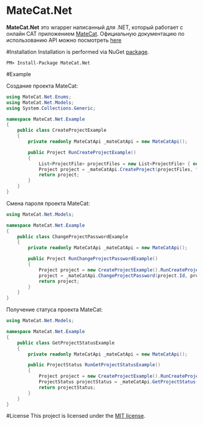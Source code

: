 # MateCat.Net
**MateCat.Net** это wrapper написанный для .NET, который работает с онлайн CAT приложением [MateCat](https://www.matecat.com/). Официальную документацию по использованию API можно посмотреть [here](https://www.matecat.com/api/docs)

#Installation
Installation is performed via NuGet [package](https://www.nuget.org/packages/MateCat.Net).
```
PM> Install-Package MateCat.Net
```

#Example

Создание проекта MateCat:
```c#
using MateCat.Net.Enums;
using MateCat.Net.Models;
using System.Collections.Generic;

namespace MateCat.Net.Example
{
    public class CreateProjectExample
    {
        private readonly MateCatApi _mateCatApi = new MateCatApi();

        public Project RunCreateProjectExample()
        {
            List<ProjectFile> projectFiles = new List<ProjectFile> { new ProjectFile(@"C:\Temp\Example.txt") };
            Project project = _mateCatApi.CreateProject(projectFiles, "TestProjectName", "en-EN", "ru-RU", SupportedSubject.Internet);
            return project;
        }
    }
}
```

Смена пароля проекта MateCat:
```c#
using MateCat.Net.Models;

namespace MateCat.Net.Example
{
    public class ChangeProjectPasswordExample
    {
        private readonly MateCatApi _mateCatApi = new MateCatApi();

        public Project RunChangeProjectPasswordExample()
        {
            Project project = new CreateProjectExample().RunCreateProjectExample();
            project = _mateCatApi.ChangeProjectPassword(project.Id, project.Password, "MY_NEW_PASSWORD");
            return project;
        }
    }
}
```

Получение статуса проекта MateCat:
```c#
using MateCat.Net.Models;

namespace MateCat.Net.Example
{
    public class GetProjectStatusExample
    {
        private readonly MateCatApi _mateCatApi = new MateCatApi();

        public ProjectStatus RunGetProjectStatusExample()
        {
            Project project = new CreateProjectExample().RunCreateProjectExample();
            ProjectStatus projectStatus = _mateCatApi.GetProjectStatus(project.Id, project.Password);
            return projectStatus;
        }
    }
}
```

#License
This project is licensed under the [MIT license](https://github.com/IvAlex1986/MateCat.Net/blob/master/LICENSE).
